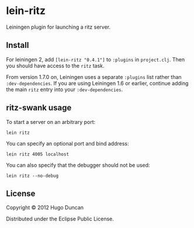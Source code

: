 # lein-ritz

Leiningen plugin for launching a ritz server.

## Install

For leiningen 2, add `[lein-ritz "0.4.1"]` to `:plugins` in `project.clj`.  Then
you should have access to the `ritz` task.

From version 1.7.0 on, Leiningen uses a separate `:plugins` list rather than
`:dev-dependencies`. If you are using Leiningen 1.6 or earlier, continue adding
the main `ritz` entry into your `:dev-dependencies`.

## ritz-swank usage

To start a server on an arbitrary port:

    lein ritz

You can specify an optional port and bind address:

    lein ritz 4005 localhost

You can also specify that the debugger should not be used:

    lein ritz --no-debug

## License

Copyright © 2012 Hugo Duncan

Distributed under the Eclipse Public License.
